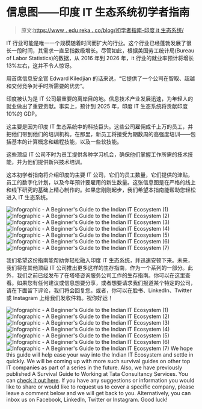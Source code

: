 # 信息图——印度 IT 生态系统初学者指南

> 原文:[https://www . edu reka . co/blog/初学者指南-印度 it 生态系统/](https://www.edureka.co/blog/beginners-guide-indian-it-ecosystem/)

IT 行业可能是唯一一个规模随着时间而扩大的行业。这个行业已经蓬勃发展了很长一段时间，其需求一直呈指数级增长。尽管如此，根据美国劳工统计局(Bureau of Labor Statistics)的数据，从 2016 年到 2026 年，it 行业的就业率预计将增长 13%左右，这并不令人惊讶。

用首席信息安全官 Edward Kiledjian 的话来说，“它提供了一个公司在智取、超越和交付竞争对手时所需要的优势”。

印度被认为是 IT 公司最重要的离岸目的地。信息技术产业发展迅速，为年轻人的就业做出了重要贡献。事实上，预计到 2025 年，印度 IT 生态系统将贡献印度 10%的 GDP。

这主要是因为印度 IT 生态系统中的科技巨头。这些公司雇佣成千上万的员工，并把他们带到他们的培训机构。在那里，新员工将接受为期数周的高强度培训——包括基本的计算概念和编程技能，以及一些软技能。

这些顶级 IT 公司不时为员工提供各种学习机会，确保他们掌握工作所需的技术技能，并为他们提供新兴技术培训。

这本初学者指南将介绍印度的主要 IT 公司，它们的员工数量，它们提供的津贴，员工的数字化计划，以及今年预计要雇用的新生数量。这张信息图是在严格的线上和线下研究的基础上精心制作的。如果您刚刚起步，我们希望本指南能帮助您轻松进入 IT 生态系统。

![Infographic - A Beginner's Guide to the Indian IT Ecosystem (1)](../Images/dc4704fd38ad789b058fcdd4b7fa6427.png)![Infographic - A Beginner's Guide to the Indian IT Ecosystem (2)](../Images/1373d4c4cd9fc458838915c77ffe96f1.png)![Infographic - A Beginner's Guide to the Indian IT Ecosystem (3)](../Images/532139522487946ed8fe7a3ea79be592.png)![Infographic - A Beginner's Guide to the Indian IT Ecosystem (4)](../Images/6940901114a6f743bf02f2691bce169a.png)![Infographic - A Beginner's Guide to the Indian IT Ecosystem (5)](../Images/5035eab78d2d1fea676255d298a536e1.png)![Infographic - A Beginner's Guide to the Indian IT Ecosystem (6)](../Images/8b89cf2f1c0ebe744cd712259c76bcb6.png)![Infographic - A Beginner's Guide to the Indian IT Ecosystem (7)](../Images/b4753d6a991cd5002830356351f991af.png)

我们希望这份指南能帮助你轻松融入印度 IT 生态系统，并迅速安顿下来。未来，我们将在其他顶级 IT 公司推出更多这样的生存指南，作为一个系列的一部分。此外，我们之前已经发布了在塔塔咨询服务公司工作的生存指南。你可以在这里查看。如果您有任何建议或信息想要分享，或者想要请求我们报道某个特定的公司，请在下面留下评论，我们将会回复您。或者，你可以在脸书、LinkedIn、Twitter 或 Instagram 上给我们发收件箱。祝你好运！

![Infographic - A Beginner's Guide to the Indian IT Ecosystem (1)](../Images/dc4704fd38ad789b058fcdd4b7fa6427.png)![Infographic - A Beginner's Guide to the Indian IT Ecosystem (2)](../Images/1373d4c4cd9fc458838915c77ffe96f1.png)![Infographic - A Beginner's Guide to the Indian IT Ecosystem (3)](../Images/532139522487946ed8fe7a3ea79be592.png)![Infographic - A Beginner's Guide to the Indian IT Ecosystem (4)](../Images/6940901114a6f743bf02f2691bce169a.png)![Infographic - A Beginner's Guide to the Indian IT Ecosystem (5)](../Images/5035eab78d2d1fea676255d298a536e1.png)![Infographic - A Beginner's Guide to the Indian IT Ecosystem (6)](../Images/8b89cf2f1c0ebe744cd712259c76bcb6.png)![Infographic - A Beginner's Guide to the Indian IT Ecosystem (7)](../Images/b4753d6a991cd5002830356351f991af.png) We hope this guide will help ease your way into the Indian IT Ecosystem and settle in quickly. We will be coming up with more such survival guides on other top IT companies as part of a series in the future. Also, we have previously published A Survival Guide to Working at Tata Consultancy Services. You can [check it out here](https://www.edureka.co/blog/infographic-a-survival-guide-to-working-at-tata-consultancy-services/). If you have any suggestions or information you would like to share or would like to request us to cover a specific company, please leave a comment below and we will get back to you. Alternatively, you can inbox us on Facebook, LinkedIn, Twitter or Instagram. Good luck!